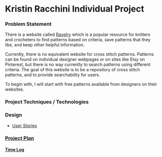 # Kristin Racchini Individual Project

### Problem Statement
There is a website called [Ravelry](http://www.ravelry.com) which is a popular resource for knitters and crocheters to find patterns based on criteria, save patterns that they like, and keep other helpful information.  

Currently, there is no equivalent website for cross stitch patterns.  Patterns can be found on individual designer webpages or on sites like Etsy on Pinterest, but there is no way currently to search patterns using different criteria.  The goal of this website is to be a repository of cross stitch patterns, and to provide searchability for users.   

To begin with, I will start with free patterns available from designers on their websites. 

### Project Techniques / Technologies

### Design
* [User Stories](DesignDocuments/userStories.md)

### [Project Plan](ProjectPlan.md)
#### [Time Log](TimeLog.md)
